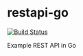 # restapi-go

[![Build Status](https://cloud.drone.io/api/badges/frozenfoxx/restapi-go/status.svg?ref=refs/heads/main)](https://cloud.drone.io/frozenfoxx/restapi-go)

Example REST API in Go
